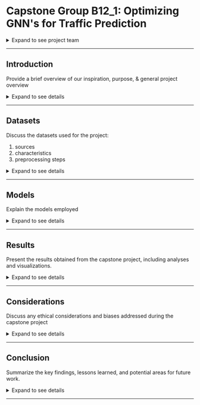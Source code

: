 
# Capstone Group B12_1: Optimizing GNN's for Traffic Prediction

<details>
  <summary>Expand to see project team</summary>
  
    - Sheena Patel <br/>
    - Ricky Miura <br/>
    - Gita Anand <br/>
    
</details>

---

## Introduction

Provide a brief overview of our inspiration, purpose, & general project overview

  <details>
    <summary>Expand to see details</summary>
  
     &nbsp; - Insert abstract
  
  </details>

---

## Datasets

Discuss the datasets used for the project:
  1.  sources
  2.  characteristics
  3.  preprocessing steps

<details>
  <summary>Expand to see details</summary>

    Data Collection from Caltrans PeMS <br/>
      &nbsp; &nbsp; - Describe the data collection process <br/>
    Data Preprocessing: Traffic Data into Traffic Graphs <br/>
      &nbsp; &nbsp; - Describe the data collection process <br/>
        &nbsp; &nbsp; &nbsp; &nbsp; - Nodes <br/>
          &nbsp; &nbsp; &nbsp; &nbsp; &nbsp; &nbsp; - Baseline <br/>
          &nbsp; &nbsp; &nbsp; &nbsp; &nbsp; &nbsp; - Complex <br/>
        &nbsp; &nbsp; &nbsp; &nbsp; - Edges <br/>
          &nbsp; &nbsp; &nbsp; &nbsp; &nbsp; &nbsp; - Baseline <br/>
          &nbsp; &nbsp; &nbsp; &nbsp; &nbsp; &nbsp; - Complex <br/>
    Dataset of Multiple Graph Signals <br/>
      &nbsp; &nbsp; - Type 1 <br/>
      &nbsp; &nbsp; - Type 2 <br/>
      &nbsp; &nbsp; - Type 3 <br/>

</details>

---

## Models

Explain the models employed

<details>
  <summary>Expand to see details</summary>

    &nbsp; &nbsp; Basseline Model <br/>
    &nbsp; &nbsp; &nbsp; &nbsp; - Explain the ST-GAT model and baseline overview layers <br/>
  
    &nbsp; &nbsp; Complex <br/>
    &nbsp; &nbsp; &nbsp; &nbsp; - Discuss other complex model implementation <br/>

</details>

---

## Results

Present the results obtained from the capstone project, including analyses and visualizations.

<details>
  <summary>Expand to see details</summary>

    &nbsp; - Insert results <br/>

</details>

---

## Considerations

Discuss any ethical considerations and biases addressed during the capstone project

<details>
  <summary> Expand to see details </summary>

    &nbsp; - Insert ethics and biases <br/>

</details>

---

## Conclusion

Summarize the key findings, lessons learned, and potential areas for future work. 

<details>
  <summary>Expand to see details</summary>

    &nbsp; -  Conclusion, next steps, real-world applications <br/>

</details>

---


